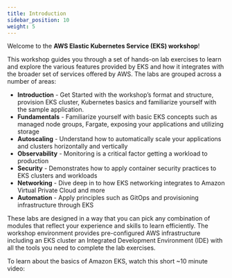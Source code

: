 ```yaml
---
title: Introduction
sidebar_position: 10
weight: 5
---
```


Welcome to the **AWS Elastic Kubernetes Service (EKS) workshop**!

This workshop guides you through a set of hands-on lab exercises to learn and explore the various features provided by EKS and how it integrates with the broader set of services offered by AWS. The labs are grouped across a number of areas:

- **Introduction** - Get Started with the workshop’s format and structure, provision EKS cluster, Kubernetes basics and familiarize yourself with the sample application.
- **Fundamentals** - Familiarize yourself with basic EKS concepts such as managed node groups, Fargate, exposing your applications and utilizing storage
- **Autoscaling** - Understand how to automatically scale your applications and clusters horizontally and vertically
- **Observability** - Monitoring is a critical factor getting a workload to production
- **Security** - Demonstrates how to apply container security practices to EKS clusters and workloads
- **Networking** - Dive deep in to how EKS networking integrates to Amazon Virtual Private Cloud and more
- **Automation** - Apply principles such as GitOps and provisioning infrastructure through EKS

These labs are designed in a way that you can pick any combination of modules that reflect your experience and skills to learn efficiently. The workshop environment provides pre-configured AWS infrastructure including an EKS cluster an Integrated Development Environment (IDE) with all the tools you need to complete the lab exercises.

To learn about the basics of Amazon EKS, watch this short ~10 minute video:

<ReactPlayer controls src="https://www.youtube-nocookie.com/embed/E956xeOt050" width={640} height={360} /> <br />
